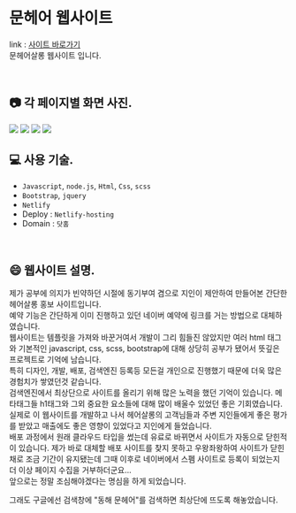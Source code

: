 # 문헤어 웹사이트
link : [사이트 바로가기](https://moonhair.co.kr/)<br>
문헤어살롱 웹사이트 입니다.

<br>

## 📷 각 페이지별 화면 사진.

![](https://velog.velcdn.com/images/mintae1117/post/bce4bdc3-3f33-461b-bbc9-23672eba6cd1/image.png)
![](https://velog.velcdn.com/images/mintae1117/post/340e6cc5-9b51-4436-b318-7987ce7d3f79/image.png)
![](https://velog.velcdn.com/images/mintae1117/post/ff8dd436-8b6c-4cb1-a6c1-adada74ddf0a/image.png)
![](https://velog.velcdn.com/images/mintae1117/post/4775d46d-c46e-4bde-9ff4-f48bcfff00a4/image.png)
<br>

## 💻 사용 기술.

- `Javascript`, `node.js`, `Html`, `Css`, `scss`
- `Bootstrap`, `jquery`
- `Netlify`
- Deploy : `Netlify-hosting`
- Domain : `닷홈`


<br>

## 😄 웹사이트 설명.
<p>제가 공부에 의지가 빈약하던 시절에 동기부여 겸으로 지인이 제안하여 만들어본 간단한 헤어살롱 홍보 사이트입니다.<br>
예약 기능은 간단하게 이미 진행하고 있던 네이버 예약에 링크를 거는 방법으로 대체하였습니다.<br>
웹사이트는 템플릿을 가져와 바꾼거여서 개발이 그리 힘들진 않았지만 여러 html 태그와 기본적인 javascript, css, scss, bootstrap에 대해 상당히 공부가 됐어서 뜻깊은 프로젝트로 기억에 남습니다.<br>
특히 디자인, 개발, 배포, 검색엔진 등록등 모든걸 개인으로 진행했기 때문에 더욱 많은 경험치가 쌓였던것 같습니다.<br>
검색엔진에서 최상단으로 사이트를 올리기 위해 많은 노력을 했던 기억이 있습니다. 메타태그들 h1태그와 그외 중요한 요소들에 대해 많이 배울수 있었던 좋은 기회였습니다.<br>
실제로 이 웹사이트를 개발하고 나서 헤어살롱의 고객님들과 주변 지인들에게 좋은 평가를 받았고 매출에도 좋은 영향이 있었다고 지인에게 들었습니다.<br>
배포 과정에서 원래 클라우드 타입을 썼는데 유료로 바뀌면서 사이트가 자동으로 닫힌적이 있습니다. 제가 바로 대체할 배포 사이트를 찾지 못하고 우왕좌왕하여 사이트가 닫힌채로 조금 기간이 유지됐는데 그때 이후로 네이버에서 스펨 사이트로 등록이 되었는지 더 이상 페이지 수집을 거부하더군요...<br>
앞으로는 정말 조심해야겠다는 명심을 하게 되었습니다.</p>
<p>그래도 구글에선 검색창에 "동해 문헤어"를 검색하면 최상단에 뜨도록 해놓았습니다.</p>